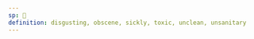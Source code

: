 ```yaml
---
sp: 󱤐
definition: disgusting, obscene, sickly, toxic, unclean, unsanitary
---
```

<!-- jaki is gross stuff. ewwwww -->